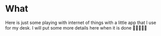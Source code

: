 # What

Here is just some playing with internet of things with a little app that I use for my desk. I will put some more details here when it is done 🥁🥁🥁🥁🥁
